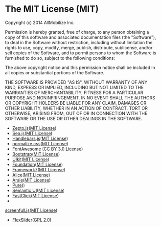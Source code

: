 # The MIT License (MIT)

Copyright (c) 2014 AllMobilize Inc.

Permission is hereby granted, free of charge, to any person obtaining a copy of
this software and associated documentation files (the "Software"), to deal in
the Software without restriction, including without limitation the rights to
use, copy, modify, merge, publish, distribute, sublicense, and/or sell copies of
the Software, and to permit persons to whom the Software is furnished to do so,
subject to the following conditions:

The above copyright notice and this permission notice shall be included in all
copies or substantial portions of the Software.

THE SOFTWARE IS PROVIDED "AS IS", WITHOUT WARRANTY OF ANY KIND, EXPRESS OR
IMPLIED, INCLUDING BUT NOT LIMITED TO THE WARRANTIES OF MERCHANTABILITY, FITNESS
FOR A PARTICULAR PURPOSE AND NONINFRINGEMENT. IN NO EVENT SHALL THE AUTHORS OR
COPYRIGHT HOLDERS BE LIABLE FOR ANY CLAIM, DAMAGES OR OTHER LIABILITY, WHETHER
IN AN ACTION OF CONTRACT, TORT OR OTHERWISE, ARISING FROM, OUT OF OR IN
CONNECTION WITH THE SOFTWARE OR THE USE OR OTHER DEALINGS IN THE SOFTWARE.



* [Zepto.js](https://github.com/madrobby/zepto)([MIT
License](https://github.com/madrobby/zepto/blob/master/MIT-LICENSE))
* [Sea.js](https://github.com/seajs/seajs)([MIT License](https://github.com/seajs/seajs/blob/master/LICENSE.md))
* [Handlebars.js](https://github.com/wycats/handlebars.js)([MIT License](https://github.com/wycats/handlebars.js/blob/master/LICENSE))
* [normalize.css](https://github.com/necolas/normalize.css)([MIT License](https://github.com/necolas/normalize.css/blob/master/LICENSE.md))
* [FontAwesome](https://github.com/FortAwesome/Font-Awesome/) ([CC BY 3.0 License](http://creativecommons.org/licenses/by/3.0/))
* [Bootstrap](https://github.com/twbs/bootstrap)([MIT License](https://github.com/twbs/bootstrap/blob/master/LICENSE))
* [UIkit](https://github.com/uikit/uikit)([MIT License](https://github.com/uikit/uikit/blob/master/LICENSE.md))
* [Foundation](https://github.com/zurb/foundation)([MIT License](https://github.com/zurb/foundation/blob/master/LICENSE))
* [Framework7](https://github.com/nolimits4web/Framework7)([MIT License](https://github.com/nolimits4web/Framework7/blob/master/LICENSE))
* [Alice](https://github.com/aliceui/aliceui.org/)([MIT License](https://github.com/aliceui/aliceui.org/blob/master/LICENSE))
* [Arale](https://github.com/aralejs/aralejs.org/)([MIT License](https://github.com/aralejs/aralejs.org/blob/master/LICENSE))
* [Pure](https://github.com/yui/pure)([]())
* [Semantic UI](https://github.com/Semantic-Org/Semantic-UI)([MIT License](https://github.com/Semantic-Org/Semantic-UI/blob/master/LICENSE.md))
* [FastClick](https://github.com/ftlabs/fastclick)([MIT License](https://github.com/ftlabs/fastclick/blob/master/LICENSE))
*
[screenfull.js](https://github.com/sindresorhus/screenfull.js)([MIT License](https://github.com/sindresorhus/screenfull.js/blob/gh-pages/license))
* [FlexSlider](https://github.com/woothemes/FlexSlider)([GPL 2.0](http://www.gnu.org/licenses/gpl-2.0.html))